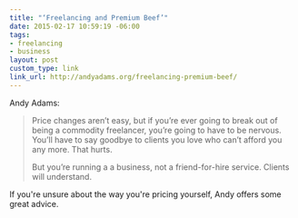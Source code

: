 ```yaml
---
title: "‘Freelancing and Premium Beef’"
date: 2015-02-17 10:59:19 -06:00
tags:
- freelancing
- business
layout: post
custom_type: link
link_url: http://andyadams.org/freelancing-premium-beef/
---
```


Andy Adams:

> Price changes aren’t easy, but if you’re ever going to break out of being a commodity freelancer, you’re going to have to be nervous. You’ll have to say goodbye to clients you love who can’t afford you any more. That hurts.
>
> But you’re running a a business, not a friend-for-hire service. Clients will understand.

If you're unsure about the way you're pricing yourself, Andy offers some great advice.
